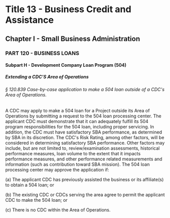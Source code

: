 
# Title 13 - Business Credit and Assistance
## Chapter I - Small Business Administration
### PART 120 - BUSINESS LOANS
#### Subpart H - Development Company Loan Program (504)
##### Extending a CDC'S Area of Operations
###### § 120.839 Case-by-case application to make a 504 loan outside of a CDC's Area of Operations.

A CDC may apply to make a 504 loan for a Project outside its Area of Operations by submitting a request to the 504 loan processing center. The applicant CDC must demonstrate that it can adequately fulfill its 504 program responsibilities for the 504 loan, including proper servicing. In addition, the CDC must have satisfactory SBA performance, as determined by SBA in its discretion. The CDC's Risk Rating, among other factors, will be considered in determining satisfactory SBA performance. Other factors may include, but are not limited to, review/examination assessments, historical performance measures, loan volume to the extent that it impacts performance measures, and other performance related measurements and information (such as contribution toward SBA mission). The 504 loan processing center may approve the application if:

(a) The applicant CDC has previously assisted the business or its affiliate(s) to obtain a 504 loan; or

(b) The existing CDC or CDCs serving the area agree to permit the applicant CDC to make the 504 loan; or

(c) There is no CDC within the Area of Operations.
